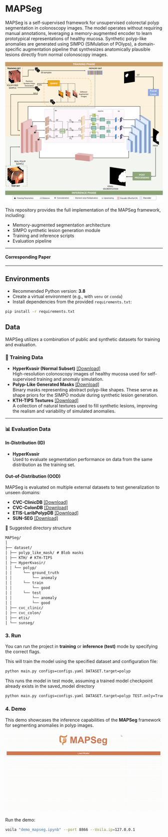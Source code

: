 # MAPSeg

MAPSeg is a self-supervised framework for unsupervised colorectal polyp segmentation in colonoscopy images. The model operates without requiring manual annotations, leveraging a memory-augmented encoder to learn prototypical representations of healthy mucosa. Synthetic polyp-like anomalies are generated using SIMPO (SIMulation of POlyps), a domain-specific augmentation pipeline that synthesizes anatomically plausible lesions directly from normal colonoscopy images.

<p align="center">
  <img src="assets/mapseg.png" alt="Anomaly Simulation Strategy" width="600"/>
</p>

This repository provides the full implementation of the MAPSeg framework, including:
- Memory-augmented segmentation architecture
- SIMPO synthetic lesion generation module
- Training and inference scripts
- Evaluation pipeline

---
#### Corresponding Paper

----
## Environments

- Recommended Python version: **3.8**
- Create a virtual environment (e.g., with `venv` or `conda`)
- Install dependencies from the provided `requirements.txt`:

```bash
pip install -r requirements.txt
```

## Data

MAPSeg utilizes a combination of public and synthetic datasets for training and evaluation.

### 🔧 Training Data
- **HyperKvasir (Normal Subset)** [[Download]](https://politecnicobari-my.sharepoint.com/:u:/g/personal/c_delprete4_phd_poliba_it/EaLJV8qzPU9BlqNde2U5diwBJbh2g7Cy-deRKyFvhI5y5w?e=GZzpIR)  
  High-resolution colonoscopy images of healthy mucosa used for self-supervised training and anomaly simulation.
- **Polyp-Like Generated Masks** [[Download]](https://drive.google.com/file/d/1PKq3N2-l86fnOGoXZ7p7FLAXQ88KvNVn/view?usp=sharing)  
  Binary masks representing abstract polyp-like shapes. These serve as shape priors for the SIMPO module during synthetic lesion generation.
- **KTH-TIPS Textures** [[Download]](https://drive.google.com/file/d/1rvm3P17f-huc1JerhWh2hVZj7YrEsodh/view?usp=sharing)  
  A collection of natural textures used to fill synthetic lesions, improving the realism and variability of simulated anomalies.

---

### 📊 Evaluation Data
#### In-Distribution (ID)
- **HyperKvasir**  
  Used to evaluate segmentation performance on data from the same distribution as the training set.

#### Out-of-Distribution (OOD)
MAPSeg is evaluated on multiple external datasets to test generalization to unseen domains:
- **CVC-ClinicDB**  [[Download]](https://www.kaggle.com/datasets/balraj98/cvcclinicdb)
- **CVC-ColonDB**   [[Download]](https://www.kaggle.com/datasets/longvil/cvc-colondb)
- **ETIS-LaribPolypDB**   [[Download]](https://www.kaggle.com/datasets/nguyenvoquocduong/etis-laribpolypdb)
- **SUN-SEG**   [[Download]](https://github.com/GewelsJI/VPS/blob/main/docs/DATA_PREPARATION.md)  

📁 Suggested directory structure
```text
MAPSeg/
│
├── dataset/
│ ├── polyp_like_mask/ # Blob masks
│ ├── KTH/ # KTH-TIPS
│ ├── HyperKvasir/
│ │ └── polyp/
│ │     └── ground_truth
│ │         └── anomaly
│ │     └── train
│ │         └── good
│ │     └── test
│ │         └── anomaly
│ │         └── good
│ ├── cvc_clinic/
│ ├── cvc_colon/
│ ├── etis/
│ └── sunseg/
```

### 3. Run

You can run the project in **training** or **inference (test)** mode by specifying the correct flags.

This will train the model using the specified dataset and configuration file:
```bash
python main.py configs=configs.yaml DATASET.target=polyp
```

This runs the model in test mode, assuming a trained model checkpoint already exists in the saved_model directory
```bash
python main.py configs=configs.yaml DATASET.target=polyp TEST.only=True
```

### 4. Demo

This demo showcases the inference capabilities of the **MAPSeg** framework for segmenting anomalies in polyp images.

<p align="center">
  <img src="assets/gif_demo.gif" alt="MemSeg Demo" width="600"/>
</p>

Run the demo:
```bash
voila "demo_mapseg.ipynb" --port 8866 --Voila.ip=127.0.0.1
```